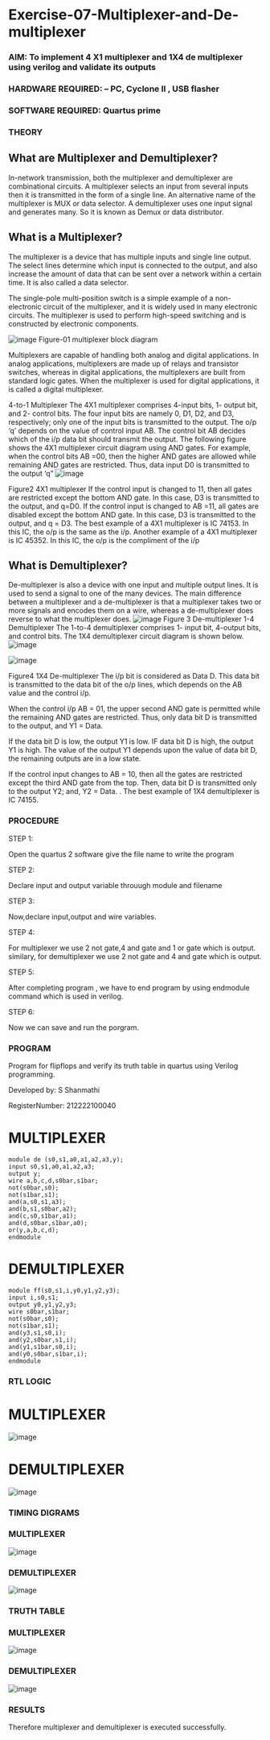 # Exercise-07-Multiplexer-and-De-multiplexer
### AIM: To implement 4 X1 multiplexer and 1X4 de multiplexer using verilog and validate its outputs
### HARDWARE REQUIRED:  – PC, Cyclone II , USB flasher
### SOFTWARE REQUIRED:   Quartus prime
### THEORY 

## What are Multiplexer and Demultiplexer?
In-network transmission, both the multiplexer and demultiplexer are combinational circuits. A multiplexer selects an input from several inputs then it is transmitted in the form of a single line. An alternative name of the multiplexer is MUX or data selector. A demultiplexer uses one input signal and generates many. So it is known as Demux or data distributor.

## What is a Multiplexer?
The multiplexer is a device that has multiple inputs and single line output. The select lines determine which input is connected to the output, and also increase the amount of data that can be sent over a network within a certain time. It is also called a data selector.

The single-pole multi-position switch is a simple example of a non-electronic circuit of the multiplexer, and it is widely used in many electronic circuits. The multiplexer is used to perform high-speed switching and is constructed by electronic components.

![image](https://user-images.githubusercontent.com/36288975/170912485-73c395c7-23c0-4e78-a53d-a2f0d07d9662.png)
          Figure-01 multiplexer block diagram 

Multiplexers are capable of handling both analog and digital applications. In analog applications, multiplexers are made up of relays and transistor switches, whereas in digital applications, the multiplexers are built from standard logic gates. When the multiplexer is used for digital applications, it is called a digital multiplexer.

4-to-1 Multiplexer
The 4X1 multiplexer comprises 4-input bits, 1- output bit, and 2- control bits. The four input bits are namely 0, D1, D2, and D3, respectively; only one of the input bits is transmitted to the output. The o/p ‘q’ depends on the value of control input AB. The control bit AB decides which of the i/p data bit should transmit the output. The following figure shows the 4X1 multiplexer circuit diagram using AND gates. For example, when the control bits AB =00, then the higher AND gates are allowed while remaining AND gates are restricted. Thus, data input D0 is transmitted to the output ‘q”
![image](https://user-images.githubusercontent.com/36288975/170912568-3598c60a-5035-41f3-b0c4-ccedba13aca5.png)


Figure2 4X1 multiplexer 
If the control input is changed to 11, then all gates are restricted except the bottom AND gate. In this case, D3 is transmitted to the output, and q=D0. If the control input is changed to AB =11, all gates are disabled except the bottom AND gate. In this case, D3 is transmitted to the output, and q = D3. The best example of a 4X1 multiplexer is IC 74153. In this IC, the o/p is the same as the i/p. Another example of a 4X1 multiplexer is IC 45352. In this IC, the o/p is the compliment of the i/p


## What is Demultiplexer?
De-multiplexer is also a device with one input and multiple output lines. It is used to send a signal to one of the many devices. The main difference between a multiplexer and a de-multiplexer is that a multiplexer takes two or more signals and encodes them on a wire, whereas a de-multiplexer does reverse to what the multiplexer does.
![image](https://user-images.githubusercontent.com/36288975/170912606-a30e4b74-1726-4430-b245-2c3c3d9c232d.png)
Figure 3 De-multiplexer 
1-4 Demultiplexer
The 1-to-4 demultiplexer comprises 1- input bit, 4-output bits, and control bits. The 1X4 demultiplexer circuit diagram is shown below.![image](https://user-images.githubusercontent.com/36288975/170912683-00fb746a-1d45-4023-91d1-3a70b841073c.png)

![image](https://user-images.githubusercontent.com/36288975/170912741-7cbd52af-7e0d-4be3-b5c6-6fb9c4eca7c9.png)

Figure4 1X4 De-multiplexer 
The i/p bit is considered as Data D. This data bit is transmitted to the data bit of the o/p lines, which depends on the AB value and the control i/p.

When the control i/p AB = 01, the upper second AND gate is permitted while the remaining AND gates are restricted. Thus, only data bit D is transmitted to the output, and Y1 = Data.

If the data bit D is low, the output Y1 is low. IF data bit D is high, the output Y1 is high. The value of the output Y1 depends upon the value of data bit D, the remaining outputs are in a low state.

If the control input changes to AB = 10, then all the gates are restricted except the third AND gate from the top. Then, data bit D is transmitted only to the output Y2; and, Y2 = Data. . The best example of 1X4 demultiplexer is IC 74155.

 
 
### PROCEDURE
STEP 1:

Open the quartus 2 software give the file name to write the program

STEP 2:

Declare input and output variable throuugh module and filename

STEP 3:

Now,declare input,output and wire variables.

STEP 4:

For multiplexer we use 2 not gate,4 and gate and 1 or gate which is output. similary, for demultiplexer we use 2 not gate and 4 and gate which is output.

STEP 5:

After completing program , we have to end program by using endmodule command which is used in verilog.

STEP 6:

Now we can save and run the porgram.



### PROGRAM 

Program for flipflops  and verify its truth table in quartus using Verilog programming.

Developed by: S Shanmathi

RegisterNumber: 212222100040
# MULTIPLEXER
```
module de (s0,s1,a0,a1,a2,a3,y);
input s0,s1,a0,a1,a2,a3;
output y;
wire a,b,c,d,s0bar,s1bar;
not(s0bar,s0);
not(s1bar,s1);
and(a,s0,s1,a3);
and(b,s1,s0bar,a2);
and(c,s0,s1bar,a1);
and(d,s0bar,s1bar,a0);
or(y,a,b,c,d);
endmodule
```
# DEMULTIPLEXER
```
module ff(s0,s1,i,y0,y1,y2,y3);
input i,s0,s1;
output y0,y1,y2,y3;
wire s0bar,s1bar;
not(s0bar,s0);
not(s1bar,s1);
and(y3,s1,s0,i);
and(y2,s0bar,s1,i);
and(y1,s1bar,s0,i);
and(y0,s0bar,s1bar,i);
endmodule
```







### RTL LOGIC  
# MULTIPLEXER
![image](https://github.com/VinithaNaidu/Exercise-07-Multiplexer-and-De-multiplexer/assets/121166004/a9830215-ee52-428a-8218-affc24c4c5f3)

# DEMULTIPLEXER
![image](https://github.com/VinithaNaidu/Exercise-07-Multiplexer-and-De-multiplexer/assets/121166004/4f8e9655-29df-4e44-a5fd-9f16e4bf65fa)








### TIMING DIGRAMS  
### MULTIPLEXER
![image](https://github.com/VinithaNaidu/Exercise-07-Multiplexer-and-De-multiplexer/assets/121166004/a3fce707-d27b-4a86-a864-5c4ccd3e5233)

### DEMULTIPLEXER
![image](https://github.com/VinithaNaidu/Exercise-07-Multiplexer-and-De-multiplexer/assets/121166004/0d9fd2c0-3f96-43e3-b949-573a83b06724)



### TRUTH TABLE 
### MULTIPLEXER 
![image](https://github.com/VinithaNaidu/Exercise-07-Multiplexer-and-De-multiplexer/assets/121166004/29269a2b-e004-4559-8267-4555ab22c42e)

### DEMULTIPLEXER
![image](https://github.com/VinithaNaidu/Exercise-07-Multiplexer-and-De-multiplexer/assets/121166004/0e82261a-7999-4029-9432-efbf3e7654e2)





### RESULTS 
Therefore multiplexer and demultiplexer is executed successfully.
